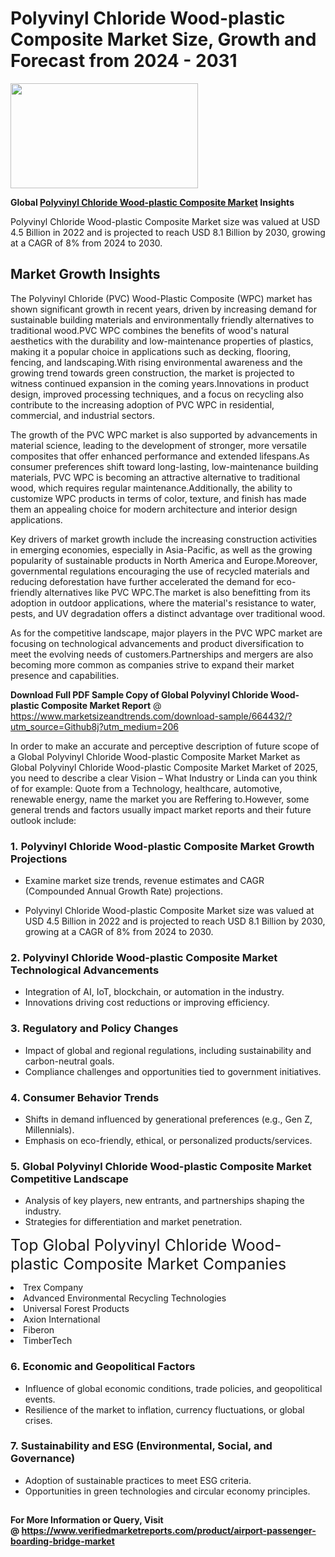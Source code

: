 <H1>Polyvinyl Chloride Wood-plastic Composite Market Size, Growth and Forecast from 2024 - 2031</H1><img class="aligncenter size-medium wp-image-584254" src="https://thirdeyenews.in/wp-content/uploads/2024/09/Global-Market-Research-300x168.jpeg" alt="" width="300" height="168" /><p><strong>Global&nbsp;<a href="https://www.marketsizeandtrends.com/download-sample/664432/?utm_source=Github8j?utm_medium=206">Polyvinyl Chloride Wood-plastic Composite Market</a> Insights</strong></p><p>Polyvinyl Chloride Wood-plastic Composite Market size was valued at USD 4.5 Billion in 2022 and is projected to reach USD 8.1 Billion by 2030, growing at a CAGR of 8% from 2024 to 2030.</p><p><h2>Market Growth Insights</h2> <p>The Polyvinyl Chloride (PVC) Wood-Plastic Composite (WPC) market has shown significant growth in recent years, driven by increasing demand for sustainable building materials and environmentally friendly alternatives to traditional wood.PVC WPC combines the benefits of wood's natural aesthetics with the durability and low-maintenance properties of plastics, making it a popular choice in applications such as decking, flooring, fencing, and landscaping.With rising environmental awareness and the growing trend towards green construction, the market is projected to witness continued expansion in the coming years.Innovations in product design, improved processing techniques, and a focus on recycling also contribute to the increasing adoption of PVC WPC in residential, commercial, and industrial sectors.</p> <p>The growth of the PVC WPC market is also supported by advancements in material science, leading to the development of stronger, more versatile composites that offer enhanced performance and extended lifespans.As consumer preferences shift toward long-lasting, low-maintenance building materials, PVC WPC is becoming an attractive alternative to traditional wood, which requires regular maintenance.Additionally, the ability to customize WPC products in terms of color, texture, and finish has made them an appealing choice for modern architecture and interior design applications.</p> <p>Key drivers of market growth include the increasing construction activities in emerging economies, especially in Asia-Pacific, as well as the growing popularity of sustainable products in North America and Europe.Moreover, governmental regulations encouraging the use of recycled materials and reducing deforestation have further accelerated the demand for eco-friendly alternatives like PVC WPC.The market is also benefitting from its adoption in outdoor applications, where the material's resistance to water, pests, and UV degradation offers a distinct advantage over traditional wood.</p> <p>As for the competitive landscape, major players in the PVC WPC market are focusing on technological advancements and product diversification to meet the evolving needs of customers.Partnerships and mergers are also becoming more common as companies strive to expand their market presence and capabilities.</p> <p><span class=""><strong>Download Full PDF Sample Copy of Global Polyvinyl Chloride Wood-plastic Composite Market Report</strong> @ <a href="https://www.marketsizeandtrends.com/download-sample/664432/?utm_source=Github8j?utm_medium=206" target="_blank">https://www.marketsizeandtrends.com/download-sample/664432/?utm_source=Github8j?utm_medium=206</a></span></p><p>In order to make an accurate and perceptive description of future scope of a Global&nbsp;Polyvinyl Chloride Wood-plastic Composite Market Market as Global&nbsp;Polyvinyl Chloride Wood-plastic Composite Market Market of 2025, you need to describe a clear Vision &ndash; What Industry or Linda can you think of for example: Quote from a Technology, healthcare, automotive, renewable energy, name the market you are Reffering to.However, some general trends and factors usually impact market reports and their future outlook include:</p><h3>1.&nbsp;<strong>Polyvinyl Chloride Wood-plastic Composite Market Growth Projections</strong></h3><ul><li>Examine market size trends, revenue estimates and CAGR (Compounded Annual Growth Rate) projections.</li><li><p>Polyvinyl Chloride Wood-plastic Composite Market size was valued at USD 4.5 Billion in 2022 and is projected to reach USD 8.1 Billion by 2030, growing at a CAGR of 8% from 2024 to 2030.</p></li></ul><h3>2.&nbsp;<strong>Polyvinyl Chloride Wood-plastic Composite Market Technological Advancements</strong></h3><ul><li>Integration of AI, IoT, blockchain, or automation in the industry.</li><li>Innovations driving cost reductions or improving efficiency.</li></ul><h3>3.&nbsp;<strong>Regulatory and Policy Changes</strong></h3><ul><li>Impact of global and regional regulations, including sustainability and carbon-neutral goals.</li><li>Compliance challenges and opportunities tied to government initiatives.</li></ul><h3>4.&nbsp;<strong>Consumer Behavior Trends</strong></h3><ul><li>Shifts in demand influenced by generational preferences (e.g., Gen Z, Millennials).</li><li>Emphasis on eco-friendly, ethical, or personalized products/services.</li></ul><h3>5.&nbsp;<strong>Global Polyvinyl Chloride Wood-plastic Composite Market Competitive Landscape</strong></h3><ul><li>Analysis of key players, new entrants, and partnerships shaping the industry.</li><li>Strategies for differentiation and market penetration.</li></ul><p data-pm-slice="1 1 []"><span style="color: inherit; font-family: inherit; font-size: 25px;">Top Global Polyvinyl Chloride Wood-plastic Composite Market Companies</span></p><div class="" data-test-id=""><p><li>Trex Company</li><li> Advanced Environmental Recycling Technologies</li><li> Universal Forest Products</li><li> Axion International</li><li> Fiberon</li><li> TimberTech</li></p></div><h3>6.&nbsp;<strong>Economic and Geopolitical Factors</strong></h3><ul><li>Influence of global economic conditions, trade policies, and geopolitical events.</li><li>Resilience of the market to inflation, currency fluctuations, or global crises.</li></ul><h3>7.&nbsp;<strong>Sustainability and ESG (Environmental, Social, and Governance)</strong></h3><ul><li>Adoption of sustainable practices to meet ESG criteria.</li><li>Opportunities in green technologies and circular economy principles.</li></ul><h2><strong style="font-size: 14px;">For More Information or Query, Visit @&nbsp;</strong><a style="background-color: #ffffff; font-size: 14px;" href="https://www.marketsizeandtrends.com/report/polyvinyl-chloride-wood-plastic-composite-market/" target="_blank">https://www.verifiedmarketreports.com/product/airport-passenger-boarding-bridge-market</a></h2>
